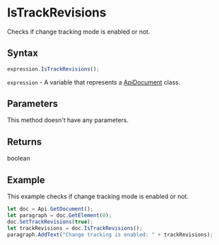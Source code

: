 # IsTrackRevisions

Checks if change tracking mode is enabled or not.

## Syntax

```javascript
expression.IsTrackRevisions();
```

`expression` - A variable that represents a [ApiDocument](../ApiDocument.md) class.

## Parameters

This method doesn't have any parameters.

## Returns

boolean

## Example

This example checks if change tracking mode is enabled or not.

```javascript editor-
let doc = Api.GetDocument();
let paragraph = doc.GetElement(0);
doc.SetTrackRevisions(true);
let trackRevisions = doc.IsTrackRevisions();
paragraph.AddText("Change tracking is enabled: " + trackRevisions);
```
